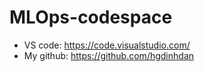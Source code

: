 # MLOps-codespace
- VS code: https://code.visualstudio.com/
- My github: https://github.com/hgdinhdan